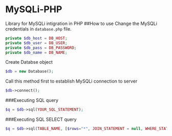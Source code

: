 # MySQLi-PHP
Library for MySQLi intigration in PHP
##How to use
Change the MySQLi credentials in `database.php` file.
```php
private $db_host = DB_HOST;
private $db_user = DB_USER;
private $db_pass = DB_PASSWORD;
private $db_name = DB_NAME;
```
Create Databse object
```php
$db = new Database();
```
Call this method first to establish MySQLi connection to server
```php
$db->connect();
```

###Executing SQL query
```php
$q = $db->sql(YOUR_SQL_STATEMENT);
```
###Executing SQL SELECT query
```php
$q = $db->sql(TABLE_NAME, [$rows="*", JOIN_STATEMENT = null, WHERE_STATEMENT = null, ORDER = "ASC", LIMIT]);
```
